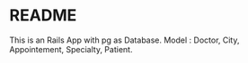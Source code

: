 # README

This is an Rails App with pg as Database.
Model : Doctor, City, Appointement, Specialty, Patient.
